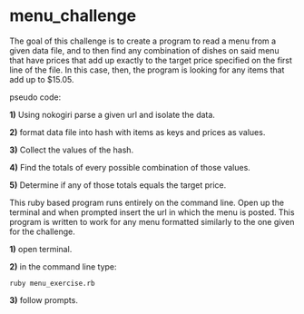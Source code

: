 # menu_challenge


The goal of this challenge is to create a program to read a menu from a given data file, and to then find any combination of dishes on said menu that have prices that add up exactly to the target price specified on the first line of the file. In this case, then, the program is looking for any items that add up to $15.05.

pseudo code:

  **1)** Using nokogiri parse a given url and isolate the data. 

  **2)** format data file into hash with items as keys and prices as values. 

  **3)** Collect the values of the hash.

  **4)** Find the totals of every possible combination of those values.

  **5)** Determine if any of those totals equals the target price.

This ruby based program runs entirely on the command line. Open up the terminal and when prompted insert the url in which the menu is posted. This program is written to work for any menu formatted similarly to the one given for the challenge. 

   **1)** open terminal. 

  **2)** in the command line type:

  
    ruby menu_exercise.rb


  **3)** follow  prompts.
